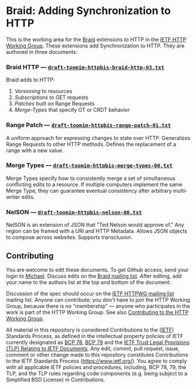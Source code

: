 # Braid: Adding Synchronization to HTTP

This is the working area for the [Braid](https://braid.news) extensions to
HTTP in the [IETF HTTP Working Group](https://httpwg.org/).  These extensions
add Synchronization to HTTP.  They are authored in three documents:

### Braid HTTP — [`draft-toomim-httpbis-braid-http-03.txt`](https://raw.githubusercontent.com/braid-work/braid-spec/master/draft-toomim-httpbis-braid-http-03.txt)

Braid adds to HTTP:
1. *Versioning* to resources
2. *Subscriptions* to GET requests
3. *Patches* built on Range Requests
4. *Merge-Types* that specify OT or CRDT behavior


### Range Patch — [`draft-toomim-httpbis-range-patch-01.txt`](https://raw.githubusercontent.com/braid-work/braid-spec/master/draft-toomim-httpbis-range-patch-01.txt)

A uniform approach for expressing changes to state over HTTP.  Generalizes
Range Requests to other HTTP methods.  Defines the replacement of a range with
a new value.

### Merge Types — [`draft-toomim-httpbis-merge-types-00.txt`](https://raw.githubusercontent.com/braid-work/braid-spec/master/draft-toomim-httpbis-merge-types-00.txt)

Merge Types specify how to consistently merge a set of simultaneous
conflicting edits to a resource.  If multiple computers implement the same
Merge Type, they can guarantee eventual consistency after arbitrary
multi-writer edits.

### NelSON — [`draft-toomim-httpbis-nelson-00.txt`](https://raw.githubusercontent.com/braid-work/braid-spec/master/draft-toomim-httpbis-nelson-00.txt)

NelSON is an extension of JSON that "Ted Nelson would approve of."  Any region
can be framed with a URI and HTTP Metadata.  Allows JSON objects to compose
across websites.  Supports transclusion.

## Contributing

You are welcome to edit these documents.  To get Github access, send your
login to [Michael](mailto:toomim@gmail.com).  Discuss edits on the
[Braid mailing list](https://groups.google.com/forum/#!forum/braid-http).
After editing, add your name to the authors list at the top and bottom of the
document.

Discussion of the spec should occur on the
[IETF HTTPWG mailing list](https://lists.w3.org/Archives/Public/ietf-http-wg/)
mailing list.  Anyone can contribute; you don't have to join the HTTP Working
Group, because there is no "membership" — anyone who participates in the work
is part of the HTTP Working Group.  See also
[Contributing to the HTTP Working Group](https://github.com/httpwg/http-extensions/blob/master/CONTRIBUTING.md).

All material in this repository is considered Contributions to the
([IETF](https://www.ietf.org/)) Standards Process, as defined in the
intellectual property policies of IETF currently designated as
[BCP 78](https://www.rfc-editor.org/info/bcp78),
[BCP 79](https://www.rfc-editor.org/info/bcp79) and the
[IETF Trust Legal Provisions (TLP) Relating to IETF Documents](http://trustee.ietf.org/trust-legal-provisions.html).
Any edit, commit, pull request, issue, comment or other change made to this
repository constitutes Contributions to the IETF Standards Process
(https://www.ietf.org/).
You agree to comply with all applicable IETF policies and procedures,
including, BCP 78, 79, the TLP, and the TLP rules regarding code components
(e.g. being subject to a Simplified BSD License) in Contributions.
